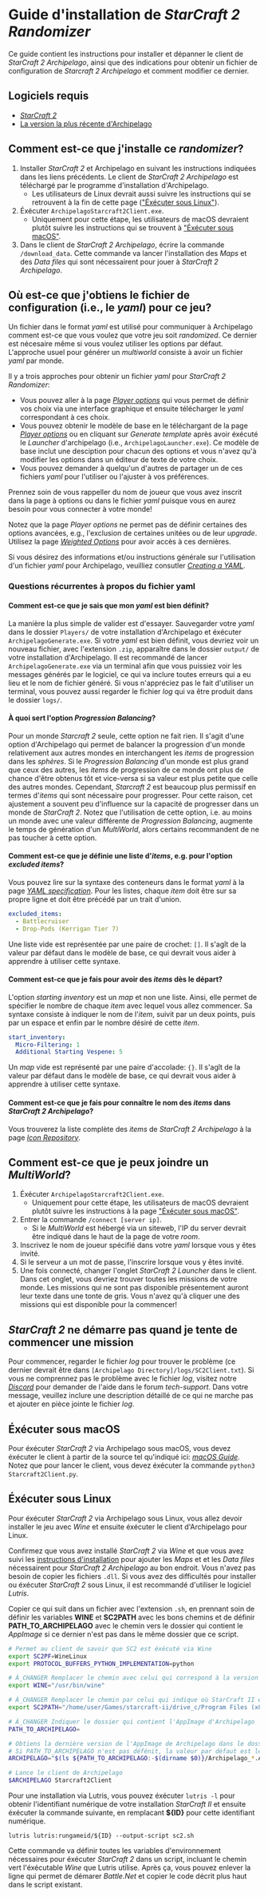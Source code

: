 # Guide d'installation de *StarCraft 2 Randomizer*

Ce guide contient les instructions pour installer et dépanner le client de *StarCraft 2 Archipelago*, ainsi que des indications pour obtenir un fichier de configuration de *Starcraft 2 Archipelago* et comment modifier ce dernier.

## Logiciels requis

- [*StarCraft 2*](https://starcraft2.com/en-us/)
- [La version la plus récente d'Archipelago](https://github.com/ArchipelagoMW/Archipelago/releases)

## Comment est-ce que j'installe ce *randomizer*?

1. Installer *StarCraft 2* et Archipelago en suivant les instructions indiquées dans les liens précédents. Le client de *StarCraft 2 Archipelago* est téléchargé par le programme d'installation d'Archipelago.
   - Les utilisateurs de Linux devrait aussi suivre les instructions qui se retrouvent à la fin de cette page 
     (["Éxécuter sous Linux"](#éxécuter-sous-linux)).
2. Éxécuter `ArchipelagoStarcraft2Client.exe`.
   - Uniquement pour cette étape, les utilisateurs de macOS devraient plutôt suivre les instructions qui se trouvent à ["Éxécuter sous macOS"](#éxécuter-sous-macos).
3. Dans le client de *StarCraft 2 Archipelago*, écrire la commande `/download_data`. Cette commande va lancer l'installation des *Maps* et des *Data files* qui sont nécessairent pour jouer à *StarCraft 2 Archipelago*.

## Où est-ce que j'obtiens le fichier de configuration (i.e., le *yaml*) pour ce jeu?

Un fichier dans le format *yaml* est utilisé pour communiquer à Archipelago comment est-ce que vous voulez que votre jeu soit *randomized*. 
Ce dernier est nécesaire même si vous voulez utiliser les options par défaut. 
L'approche usuel pour générer un *multiworld* consiste à avoir un fichier *yaml* par monde.

Il y a trois approches pour obtenir un fichier *yaml* pour *StarCraft 2 Randomizer*:
* Vous pouvez aller à la page [*Player options*](/games/Starcraft%202/player-options) qui vous permet de définir vos choix via une interface graphique et ensuite télécharger le *yaml* correspondant à ces choix.
* Vous pouvez obtenir le modèle de base en le téléchargant de la page [*Player options*](/games/Starcraft%202/player-options) ou en cliquant sur *Generate template* après avoir éxécuté le *Launcher* d'archipelago (i.e., `ArchipelagoLauncher.exe`). Ce modèle de base inclut une desciption pour chacun des options et vous n'avez qu'à modifier les options dans un éditeur de texte de votre choix.
* Vous pouvez demander à quelqu'un d'autres de partager un de ces fichiers *yaml* pour l'utiliser ou l'ajuster à vos préférences.

Prennez soin de vous rappeller du nom de joueur que vous avez inscrit dans la page à options ou dans le fichier *yaml* puisque vous en aurez besoin pour vous connecter à votre monde!

Notez que la page *Player options* ne permet pas de définir certaines des options avancées, e.g., l'exclusion de certaines unitées ou de leur *upgrade*. 
Utilisez la page [*Weighted Options*](/weighted-options) pour avoir accès à ces dernières.

Si vous désirez des informations et/ou instructions générale sur l'utilisation d'un fichier *yaml* pour Archipelago, veuilliez consutler [*Creating a YAML*](/tutorial/Archipelago/setup/en#creating-a-yaml).

### Questions récurrentes à propos du fichier yaml
#### Comment est-ce que je sais que mon *yaml* est bien définit?

La manière la plus simple de valider est d'essayer. 
Sauvegarder votre *yaml* dans le dossier `Players/` de votre installation d'Archipelago et éxécuter `ArchipelagoGenerate.exe`. 
Si votre *yaml* est bien définit, vous devriez voir un nouveau fichier, avec l'extension `.zip`, apparaître dans le dossier `output/` de votre installation d'Archipelago.
Il est recommandé de lancer `ArchipelagoGenerate.exe` via un terminal afin que vous puissiez voir les messages générés par le logiciel, ce qui va inclure toutes erreurs qui a eu lieu et le nom de fichier généré.
Si vous n'appréciez pas le fait d'utiliser un terminal, vous pouvez aussi regarder le fichier *log* qui va être produit dans le dossier `logs/`.

#### À quoi sert l'option *Progression Balancing*?

Pour un monde *Starcraft 2* seule, cette option ne fait rien. 
Il s'agit d'une option d'Archipelago qui permet de balancer la progression d'un monde relativement aux autres mondes en interchangent les *items* de progression dans les *sphères*.
Si le *Progression Balancing* d'un monde est plus grand que ceux des autres, les *items* de progression de ce monde ont plus de chance d'être obtenus tôt et vice-versa si sa valeur est plus petite que celle des autres mondes.
Cependant, *Starcraft 2* est beaucoup plus permissif en termes d'*items* qui sont nécessaire pour progresser.
Pour cette raison, cet ajustement a souvent peu d'influence sur la capacité de progresser dans un monde de *StarCraft 2*. 
Notez que l'utilisation de cette option, i.e. au moins un monde avec une valeur différente de *Progression Balancing*, augmente le temps de génération d'un *MultiWorld*, alors certains recommandent de ne pas toucher à cette option.

#### Comment est-ce que je définie une liste d'*items*, e.g. pour l'option *excluded items*?

Vous pouvez lire sur la syntaxe des conteneurs dans le format *yaml* à la page [*YAML specification*](https://yaml.org/spec/1.2.2/#21-collections). 
Pour les listes, chaque *item* doit être sur sa propre ligne et doit être précédé par un trait d'union.

```yaml
excluded_items:
  - Battlecruiser
  - Drop-Pods (Kerrigan Tier 7)
```

Une liste vide est représentée par une paire de crochet: `[]`. 
Il s'agît de la valeur par défaut dans le modèle de base, ce qui devrait vous aider à apprendre à utiliser cette syntaxe.

#### Comment est-ce que je fais pour avoir des *items* dès le départ?

L'option *starting inventory* est un *map* et non une liste. 
Ainsi, elle permet de spécifier le nombre de chaque *item* avec lequel vous allez commencer.
Sa syntaxe consiste à indiquer le nom de l'*item*, suivit par un deux points, puis par un espace et enfin par le nombre désiré de cette *item*.

```yaml
start_inventory:
  Micro-Filtering: 1
  Additional Starting Vespene: 5
```

Un *map* vide est représenté par une paire d'accolade: `{}`. 
Il s'agît de la valeur par défaut dans le modèle de base, ce qui devrait vous aider à apprendre à utiliser cette syntaxe.

#### Comment est-ce que je fais pour connaître le nom des *items* dans *StarCraft 2 Archipelago*? 

Vous trouverez la liste complète des *items* de *StarCraft 2 Archipelago* à la page [*Icon Repository*](https://matthewmarinets.github.io/ap_sc2_icons/).

## Comment est-ce que je peux joindre un *MultiWorld*?

1. Éxécuter `ArchipelagoStarcraft2Client.exe`.
   - Uniquement pour cette étape, les utilisateurs de macOS devraient plutôt suivre les instructions à la page ["Éxécuter sous macOS"](#éxécuter-sous-macos).
2. Entrer la commande `/connect [server ip]`.
   - Si le *MultiWorld* est hébergé via un siteweb, l'IP du server devrait être indiqué dans le haut de la page de votre *room*.
3. Inscrivez le nom de joueur spécifié dans votre *yaml* lorsque vous y êtes invité.
4. Si le serveur a un mot de passe, l'inscrire lorsque vous y êtes invité.
5. Une fois connecté, changer l'onglet *StarCraft 2 Launcher* dans le client. Dans cet onglet, vous devriez trouver toutes les missions de votre monde. Les missions qui ne sont pas disponible présentement auront leur texte dans une tonte de gris. Vous n'avez qu'à cliquer une des missions qui est disponible pour la commencer!

## *StarCraft 2* ne démarre pas quand je tente de commencer une mission

Pour commencer, regarder le fichier *log* pour trouver le problème (ce dernier devrait être dans `[Archipelago Directory]/logs/SC2Client.txt`).
Si vous ne comprennez pas le problème avec le fichier *log*, visitez notre [*Discord*](https://discord.com/invite/8Z65BR2) pour demander de l'aide dans le forum *tech-support*.
Dans votre message, veuillez inclure une description détaillé de ce qui ne marche pas et ajouter en pièce jointe le fichier *log*.

## Éxécuter sous macOS

Pour éxécuter *StarCraft 2* via Archipelago sous macOS, vous devez éxécuter le client à partir de la source tel qu'indiqué ici: [*macOS Guide*](/tutorial/Archipelago/mac/en). 
Notez que pour lancer le client, vous devez éxécuter la commande `python3 Starcraft2Client.py`.

## Éxécuter sous Linux

Pour éxécuter *StarCraft 2* via Archipelago sous Linux, vous allez devoir installer le jeu avec *Wine* et ensuite éxécuter le client d'Archipelago pour Linux.

Confirmez que vous avez installé *StarCraft 2* via *Wine* et que vous avez suivi les 
[instructions d'installation](#comment-est-ce-que-j'installe-ce-randomizer?) pour ajouter les *Maps* et et les *Data files* nécessairent pour *StarCraft 2 Archipelago* au bon endroit.
Vous n'avez pas besoin de copier les fichiers `.dll`.
Si vous avez des difficultés pour installer ou éxécuter *StarCraft 2* sous Linux, il est recommandé d'utiliser le logiciel *Lutris*.

Copier ce qui suit dans un fichier avec l'extension `.sh`, en prennant soin de définir les variables **WINE** et **SC2PATH** avec les bons chemins et de définir **PATH_TO_ARCHIPELAGO** avec le chemin vers le dossier qui contient le *AppImage* si ce dernier n'est pas dans le même dossier que ce script.

```sh
# Permet au client de savoir que SC2 est éxécuté via Wine
export SC2PF=WineLinux
export PROTOCOL_BUFFERS_PYTHON_IMPLEMENTATION=python

# À_CHANGER Remplacer le chemin avec celui qui correspond à la version de Wine utilisé pour éxécuter SC2
export WINE="/usr/bin/wine"

# À_CHANGER Remplacer le chemin par celui qui indique où StarCraft II est installé
export SC2PATH="/home/user/Games/starcraft-ii/drive_c/Program Files (x86)/StarCraft II/"

# À_CHANGER Indiquer le dossier qui contient l'AppImage d'Archipelago
PATH_TO_ARCHIPELAGO=

# Obtiens la dernière version de l'AppImage de Archipelago dans le dossier PATH_TO_ARCHIPELAGO.
# Si PATH_TO_ARCHIPELAGO n'est pas défénit, la valeur par défaut est le dossier qui contient ce script.
ARCHIPELAGO="$(ls ${PATH_TO_ARCHIPELAGO:-$(dirname $0)}/Archipelago_*.AppImage | sort -r | head -1)"

# Lance le client de Archipelago
$ARCHIPELAGO Starcraft2Client
```

Pour une installation via Lutris, vous pouvez éxécuter `lutris -l` pour obtenir l'identifiant numérique de votre installation *StarCraft II* et ensuite éxécuter la commande suivante, en remplacant **${ID}** pour cette identifiant numérique.

    lutris lutris:rungameid/${ID} --output-script sc2.sh

Cette commande va définir toutes les variables d'environnement nécessaires pour éxécuter *StarCraft 2* dans un script, incluant le chemin vert l'éxécutable *Wine* que Lutris utilise.
Après ça, vous pouvez enlever la ligne qui permet de démarer *Battle.Net* et copier le code décrit plus haut dans le script existant.

